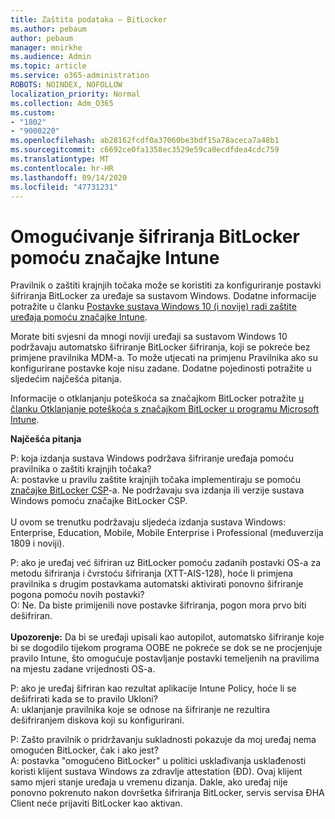 ```yaml
---
title: Zaštita podataka – BitLocker
ms.author: pebaum
author: pebaum
manager: mnirkhe
ms.audience: Admin
ms.topic: article
ms.service: o365-administration
ROBOTS: NOINDEX, NOFOLLOW
localization_priority: Normal
ms.collection: Adm_O365
ms.custom:
- "1802"
- "9000220"
ms.openlocfilehash: ab28162fcdf0a37060be3bdf15a78aceca7a48b1
ms.sourcegitcommit: c6692ce0fa1358ec3529e59ca0ecdfdea4cdc759
ms.translationtype: MT
ms.contentlocale: hr-HR
ms.lasthandoff: 09/14/2020
ms.locfileid: "47731231"
---
```

# <a name="enabling-bitlocker-encryption-with-intune"></a>Omogućivanje šifriranja BitLocker pomoću značajke Intune

 Pravilnik o zaštiti krajnjih točaka može se koristiti za konfiguriranje postavki šifriranja BitLocker za uređaje sa sustavom Windows. Dodatne informacije potražite u članku [Postavke sustava Windows 10 (i novije) radi zaštite uređaja pomoću značajke Intune](https://docs.microsoft.com/intune/endpoint-protection-windows-10#windows-encryption).
 
Morate biti svjesni da mnogi noviji uređaji sa sustavom Windows 10 podržavaju automatsko šifriranje BitLocker šifriranja, koji se pokreće bez primjene pravilnika MDM-a. To može utjecati na primjenu Pravilnika ako su konfigurirane postavke koje nisu zadane. Dodatne pojedinosti potražite u sljedećim najčešća pitanja.
 
Informacije o otklanjanju poteškoća sa značajkom BitLocker potražite [u članku Otklanjanje poteškoća s značajkom BitLocker u programu Microsoft Intune](https://docs.microsoft.com/intune/protect/troubleshoot-bitlocker-policies).
 
 
**Najčešća pitanja**

 P: koja izdanja sustava Windows podržava šifriranje uređaja pomoću pravilnika o zaštiti krajnjih točaka?<br>
 A: postavke u pravilu zaštite krajnjih točaka implementiraju se pomoću [značajke BitLocker CSP](https://docs.microsoft.com/windows/client-management/mdm/bitlocker-csp)-a. Ne podržavaju sva izdanja ili verzije sustava Windows pomoću značajke BitLocker CSP. <br><br>
      U ovom se trenutku podržavaju sljedeća izdanja sustava Windows: Enterprise, Education, Mobile, Mobile Enterprise i Professional (međuverzija 1809 i noviji).
 
P: ako je uređaj već šifriran uz BitLocker pomoću zadanih postavki OS-a za metodu šifriranja i čvrstoću šifriranja (XTT-AIS-128), hoće li primjena pravilnika s drugim postavkama automatski aktivirati ponovno šifriranje pogona pomoću novih postavki?<br>
O: Ne. Da biste primijenili nove postavke šifriranja, pogon mora prvo biti dešifriran.<br><br>
**Upozorenje:** Da bi se uređaji upisali kao autopilot, automatsko šifriranje koje bi se dogodilo tijekom programa OOBE ne pokreće se dok se ne procjenjuje pravilo Intune, što omogućuje postavljanje postavki temeljenih na pravilima na mjestu zadane vrijednosti OS-a.
 
P: ako je uređaj šifriran kao rezultat aplikacije Intune Policy, hoće li se dešifrirati kada se to pravilo Ukloni?<br>
A: uklanjanje pravilnika koje se odnose na šifriranje ne rezultira dešifriranjem diskova koji su konfigurirani.
 
P: Zašto pravilnik o pridržavanju sukladnosti pokazuje da moj uređaj nema omogućen BitLocker, čak i ako jest?<br>
A: postavka "omogućeno BitLocker" u politici usklađivanja usklađenosti koristi klijent sustava Windows za zdravlje attestation (ĐD). Ovaj klijent samo mjeri stanje uređaja u vremenu dizanja. Dakle, ako uređaj nije ponovno pokrenuto nakon dovršetka šifriranja BitLocker, servis servisa ĐHA Client neće prijaviti BitLocker kao aktivan.
 
 